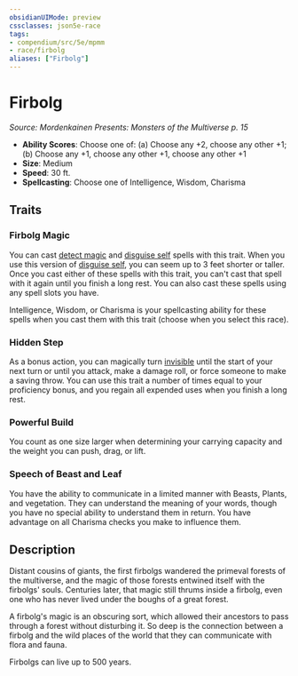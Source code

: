 ```yaml
---
obsidianUIMode: preview
cssclasses: json5e-race
tags:
- compendium/src/5e/mpmm
- race/firbolg
aliases: ["Firbolg"]
---
```

# Firbolg
*Source: Mordenkainen Presents: Monsters of the Multiverse p. 15*  

- **Ability Scores**: Choose one of: (a) Choose any +2, choose any other +1; (b) Choose any +1, choose any other +1, choose any other +1
- **Size**: Medium
- **Speed**: 30 ft.
- **Spellcasting**: Choose one of Intelligence, Wisdom, Charisma

## Traits

### Firbolg Magic

You can cast [detect magic](2-Mechanics/CLI/spells/detect-magic.md) and [disguise self](2-Mechanics/CLI/spells/disguise-self.md) spells with this trait. When you use this version of [disguise self](2-Mechanics/CLI/spells/disguise-self.md), you can seem up to 3 feet shorter or taller. Once you cast either of these spells with this trait, you can't cast that spell with it again until you finish a long rest. You can also cast these spells using any spell slots you have.

Intelligence, Wisdom, or Charisma is your spellcasting ability for these spells when you cast them with this trait (choose when you select this race).

### Hidden Step

As a bonus action, you can magically turn [invisible](2-Mechanics/CLI/rules/conditions.md#Invisible) until the start of your next turn or until you attack, make a damage roll, or force someone to make a saving throw. You can use this trait a number of times equal to your proficiency bonus, and you regain all expended uses when you finish a long rest.

### Powerful Build

You count as one size larger when determining your carrying capacity and the weight you can push, drag, or lift.

### Speech of Beast and Leaf

You have the ability to communicate in a limited manner with Beasts, Plants, and vegetation. They can understand the meaning of your words, though you have no special ability to understand them in return. You have advantage on all Charisma checks you make to influence them.

## Description

Distant cousins of giants, the first firbolgs wandered the primeval forests of the multiverse, and the magic of those forests entwined itself with the firbolgs' souls. Centuries later, that magic still thrums inside a firbolg, even one who has never lived under the boughs of a great forest.

A firbolg's magic is an obscuring sort, which allowed their ancestors to pass through a forest without disturbing it. So deep is the connection between a firbolg and the wild places of the world that they can communicate with flora and fauna.

Firbolgs can live up to 500 years.